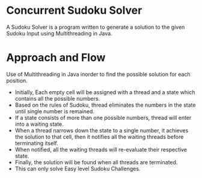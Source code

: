 # Concurrent Sudoku Solver
 A Sudoku Solver is a program written to generate a solution to the given Sudoku Input using Multithreading in Java.
# Approach and Flow
Use of Multithreading in Java inorder to find the possible solution for each position.
- Initially, Each empty cell will be assigned with a thread and a state which contains all the possible numbers.
- Based on the rules of Sudoku, thread eliminates the numbers in the state until single number is remained.
- If a state consists of more than one possible numbers, thread will enter into a waiting state.
- When a thread narrows down the state to a single number, it achieves the solution to that cell, then it notifies all the waiting threads before terminating itself.
- When notified, all the waiting threads will re-evaluate their respective state.
- Finally, the solution will be found when all threads are terminated.
- This can only solve Easy level Sudoku Challenges.